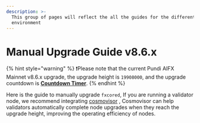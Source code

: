 ```yaml
---
description: >-
  This group of pages will reflect the all the guides for the different
  environment
---
```


# Manual Upgrade Guide v8.6.x

{% hint style="warning" %}
❗️Please note that the current Pundi AIFX Mainnet v8.6.x upgrade, the upgrade height is `19908000`, and the upgrade countdown is [**Countdown Timer**](https://pundiscan.io/pundiaifx/block/countdown/19908000).
{% endhint %}

Here is the guide to manually upgrade `fxcored`, If you are running a validator node, we recommend integrating [cosmovisor](../cosmovisor/) , Cosmovisor can help validators automatically complete node upgrades when they reach the upgrade height, improving the operating efficiency of nodes.
